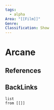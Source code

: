 ```yaml
---
tags:
  - alpha
Area: "[[Film]]"
Genre:
Classification: Show
---
```

# Arcane



## References



## BackLinks

```dataview
list
from [[]]
```


